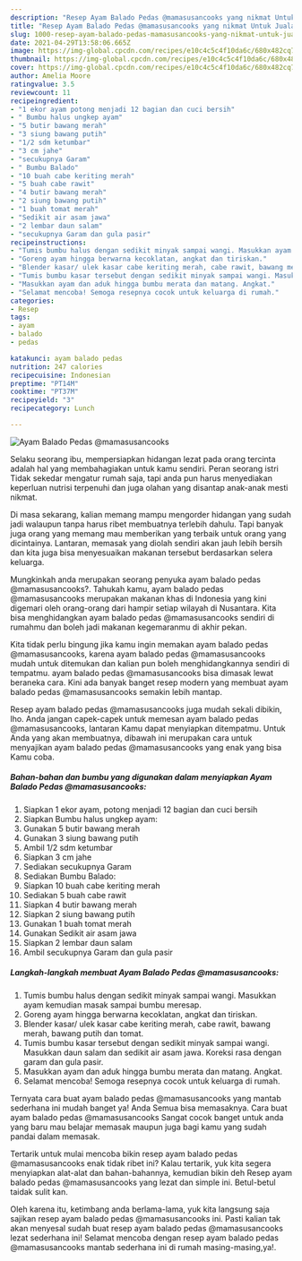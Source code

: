 ```yaml
---
description: "Resep Ayam Balado Pedas @mamasusancooks yang nikmat Untuk Jualan"
title: "Resep Ayam Balado Pedas @mamasusancooks yang nikmat Untuk Jualan"
slug: 1000-resep-ayam-balado-pedas-mamasusancooks-yang-nikmat-untuk-jualan
date: 2021-04-29T13:58:06.665Z
image: https://img-global.cpcdn.com/recipes/e10c4c5c4f10da6c/680x482cq70/ayam-balado-pedas-mamasusancooks-foto-resep-utama.jpg
thumbnail: https://img-global.cpcdn.com/recipes/e10c4c5c4f10da6c/680x482cq70/ayam-balado-pedas-mamasusancooks-foto-resep-utama.jpg
cover: https://img-global.cpcdn.com/recipes/e10c4c5c4f10da6c/680x482cq70/ayam-balado-pedas-mamasusancooks-foto-resep-utama.jpg
author: Amelia Moore
ratingvalue: 3.5
reviewcount: 11
recipeingredient:
- "1 ekor ayam potong menjadi 12 bagian dan cuci bersih"
- " Bumbu halus ungkep ayam"
- "5 butir bawang merah"
- "3 siung bawang putih"
- "1/2 sdm ketumbar"
- "3 cm jahe"
- "secukupnya Garam"
- " Bumbu Balado"
- "10 buah cabe keriting merah"
- "5 buah cabe rawit"
- "4 butir bawang merah"
- "2 siung bawang putih"
- "1 buah tomat merah"
- "Sedikit air asam jawa"
- "2 lembar daun salam"
- "secukupnya Garam dan gula pasir"
recipeinstructions:
- "Tumis bumbu halus dengan sedikit minyak sampai wangi. Masukkan ayam kemudian masak sampai bumbu meresap."
- "Goreng ayam hingga berwarna kecoklatan, angkat dan tiriskan."
- "Blender kasar/ ulek kasar cabe keriting merah, cabe rawit, bawang merah, bawang putih dan tomat."
- "Tumis bumbu kasar tersebut dengan sedikit minyak sampai wangi. Masukkan daun salam dan sedikit air asam jawa. Koreksi rasa dengan garam dan gula pasir."
- "Masukkan ayam dan aduk hingga bumbu merata dan matang. Angkat."
- "Selamat mencoba! Semoga resepnya cocok untuk keluarga di rumah."
categories:
- Resep
tags:
- ayam
- balado
- pedas

katakunci: ayam balado pedas 
nutrition: 247 calories
recipecuisine: Indonesian
preptime: "PT14M"
cooktime: "PT37M"
recipeyield: "3"
recipecategory: Lunch

---
```



![Ayam Balado Pedas @mamasusancooks](https://img-global.cpcdn.com/recipes/e10c4c5c4f10da6c/680x482cq70/ayam-balado-pedas-mamasusancooks-foto-resep-utama.jpg)

Selaku seorang ibu, mempersiapkan hidangan lezat pada orang tercinta adalah hal yang membahagiakan untuk kamu sendiri. Peran seorang istri Tidak sekedar mengatur rumah saja, tapi anda pun harus menyediakan keperluan nutrisi terpenuhi dan juga olahan yang disantap anak-anak mesti nikmat.

Di masa  sekarang, kalian memang mampu mengorder hidangan yang sudah jadi walaupun tanpa harus ribet membuatnya terlebih dahulu. Tapi banyak juga orang yang memang mau memberikan yang terbaik untuk orang yang dicintainya. Lantaran, memasak yang diolah sendiri akan jauh lebih bersih dan kita juga bisa menyesuaikan makanan tersebut berdasarkan selera keluarga. 



Mungkinkah anda merupakan seorang penyuka ayam balado pedas @mamasusancooks?. Tahukah kamu, ayam balado pedas @mamasusancooks merupakan makanan khas di Indonesia yang kini digemari oleh orang-orang dari hampir setiap wilayah di Nusantara. Kita bisa menghidangkan ayam balado pedas @mamasusancooks sendiri di rumahmu dan boleh jadi makanan kegemaranmu di akhir pekan.

Kita tidak perlu bingung jika kamu ingin memakan ayam balado pedas @mamasusancooks, karena ayam balado pedas @mamasusancooks mudah untuk ditemukan dan kalian pun boleh menghidangkannya sendiri di tempatmu. ayam balado pedas @mamasusancooks bisa dimasak lewat beraneka cara. Kini ada banyak banget resep modern yang membuat ayam balado pedas @mamasusancooks semakin lebih mantap.

Resep ayam balado pedas @mamasusancooks juga mudah sekali dibikin, lho. Anda jangan capek-capek untuk memesan ayam balado pedas @mamasusancooks, lantaran Kamu dapat menyiapkan ditempatmu. Untuk Anda yang akan membuatnya, dibawah ini merupakan cara untuk menyajikan ayam balado pedas @mamasusancooks yang enak yang bisa Kamu coba.

<!--inarticleads1-->

##### Bahan-bahan dan bumbu yang digunakan dalam menyiapkan Ayam Balado Pedas @mamasusancooks:

1. Siapkan 1 ekor ayam, potong menjadi 12 bagian dan cuci bersih
1. Siapkan  Bumbu halus ungkep ayam:
1. Gunakan 5 butir bawang merah
1. Gunakan 3 siung bawang putih
1. Ambil 1/2 sdm ketumbar
1. Siapkan 3 cm jahe
1. Sediakan secukupnya Garam
1. Sediakan  Bumbu Balado:
1. Siapkan 10 buah cabe keriting merah
1. Sediakan 5 buah cabe rawit
1. Siapkan 4 butir bawang merah
1. Siapkan 2 siung bawang putih
1. Gunakan 1 buah tomat merah
1. Gunakan Sedikit air asam jawa
1. Siapkan 2 lembar daun salam
1. Ambil secukupnya Garam dan gula pasir




<!--inarticleads2-->

##### Langkah-langkah membuat Ayam Balado Pedas @mamasusancooks:

1. Tumis bumbu halus dengan sedikit minyak sampai wangi. Masukkan ayam kemudian masak sampai bumbu meresap.
1. Goreng ayam hingga berwarna kecoklatan, angkat dan tiriskan.
1. Blender kasar/ ulek kasar cabe keriting merah, cabe rawit, bawang merah, bawang putih dan tomat.
1. Tumis bumbu kasar tersebut dengan sedikit minyak sampai wangi. Masukkan daun salam dan sedikit air asam jawa. Koreksi rasa dengan garam dan gula pasir.
1. Masukkan ayam dan aduk hingga bumbu merata dan matang. Angkat.
1. Selamat mencoba! Semoga resepnya cocok untuk keluarga di rumah.




Ternyata cara buat ayam balado pedas @mamasusancooks yang mantab sederhana ini mudah banget ya! Anda Semua bisa memasaknya. Cara buat ayam balado pedas @mamasusancooks Sangat cocok banget untuk anda yang baru mau belajar memasak maupun juga bagi kamu yang sudah pandai dalam memasak.

Tertarik untuk mulai mencoba bikin resep ayam balado pedas @mamasusancooks enak tidak ribet ini? Kalau tertarik, yuk kita segera menyiapkan alat-alat dan bahan-bahannya, kemudian bikin deh Resep ayam balado pedas @mamasusancooks yang lezat dan simple ini. Betul-betul taidak sulit kan. 

Oleh karena itu, ketimbang anda berlama-lama, yuk kita langsung saja sajikan resep ayam balado pedas @mamasusancooks ini. Pasti kalian tak akan menyesal sudah buat resep ayam balado pedas @mamasusancooks lezat sederhana ini! Selamat mencoba dengan resep ayam balado pedas @mamasusancooks mantab sederhana ini di rumah masing-masing,ya!.

